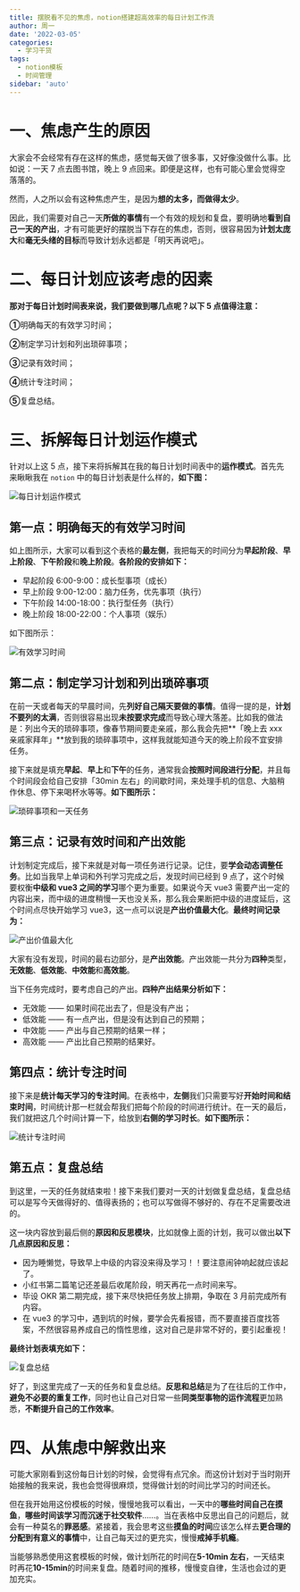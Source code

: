 ```yaml
---
title: 摆脱看不见的焦虑，notion搭建超高效率的每日计划工作流
author: 周一
date: '2022-03-05'
categories:
  - 学习干货
tags:
  - notion模板
  - 时间管理
sidebar: 'auto'
---
```


# 一、焦虑产生的原因

大家会不会经常有存在这样的焦虑，感觉每天做了很多事，又好像没做什么事。比如说：一天 7 点去图书馆，晚上 9 点回来。即便是这样，也有可能心里会觉得空落落的。

然而，人之所以会有这种焦虑产生，是因为**想的太多，而做得太少**。

因此，我们需要对自己一天**所做的事情**有一个有效的规划和复盘，要明确地**看到自己一天的产出**，才有可能更好的摆脱当下存在的焦虑，否则，很容易因为**计划太庞大**和**毫无头绪的目标**而导致计划永远都是「明天再说吧」。

# 二、每日计划应该考虑的因素

**那对于每日计划时间表来说，我们要做到哪几点呢？以下 5 点值得注意：**

**①**明确每天的有效学习时间；

**②**制定学习计划和列出琐碎事项；

**③**记录有效时间；

**④**统计专注时间；

**⑤**复盘总结。

# 三、拆解每日计划运作模式

针对以上这 5 点，接下来将拆解其在我的每日计划时间表中的**运作模式**。首先先来瞅瞅我在 `notion` 中的每日计划表是什么样的，**如下图：**

![每日计划运作模式](https://mondaylab-1309616765.cos.ap-shanghai.myqcloud.com/img/-16464639282165.png)

## 第一点：明确每天的有效学习时间

如上图所示，大家可以看到这个表格的**最左侧**，我把每天的时间分为**早起阶段**、**早上阶段**、**下午阶段**和**晚上阶段**。**各阶段的安排如下：**

- 早起阶段 6:00-9:00：成长型事项（成长）
- 早上阶段 9:00-12:00：脑力任务，优先事项（执行）
- 下午阶段 14:00-18:00：执行型任务（执行）
- 晚上阶段 18:00-22:00：个人事项（娱乐）

如下图所示：

![有效学习时间](https://mondaylab-1309616765.cos.ap-shanghai.myqcloud.com/img/06-%E6%9C%89%E6%95%88%E5%AD%A6%E4%B9%A0%E6%97%B6%E9%97%B4.jpg)

## 第二点：制定学习计划和列出琐碎事项

在前一天或者每天的早晨时间，先**列好自己隔天要做的事情**。值得一提的是，**计划不要列的太满**，否则很容易出现**未按要求完成**而导致心理大落差。比如我的做法是：列出今天的琐碎事项，像春节期间要走亲戚，那么我会先把**「晚上去 xxx 亲戚家拜年」**放到我的琐碎事项中，这样我就能知道今天的晚上阶段不宜安排任务。

接下来就是填充**早起**、**早上**和**下午**的任务，通常我会**按照时间段进行分配**，并且每个时间段会给自己安排「30min 左右」的间歇时间，来处理手机的信息、大脑稍作休息、停下来喝杯水等等。**如下图所示：**

![琐碎事项和一天任务](https://mondaylab-1309616765.cos.ap-shanghai.myqcloud.com/img/%E7%90%90%E7%A2%8E%E4%BA%8B%E9%A1%B9%E5%92%8C%E4%B8%80%E5%A4%A9%E4%BB%BB%E5%8A%A1.JPG)

## 第三点：记录有效时间和产出效能

计划制定完成后，接下来就是对每一项任务进行记录。记住，要**学会动态调整任务**。比如当我早上单词和外刊学习完成之后，发现时间已经到 9 点了，这个时候要权衡**中级和 vue3 之间的学习**哪个更为重要。如果说今天 vue3 需要产出一定的内容出来，而中级的进度稍慢一天也没关系，那么我会果断把中级的进度延后，这个时间点尽快开始学习 vue3，这一点可以说是**产出价值最大化**。**最终时间记录为：**

![产出价值最大化](https://mondaylab-1309616765.cos.ap-shanghai.myqcloud.com/img/%E4%BA%A7%E5%87%BA%E4%BB%B7%E5%80%BC%E6%9C%80%E5%A4%A7%E5%8C%96.JPG)

大家有没有发现，时间的最右边部分，是**产出效能**。产出效能一共分为**四种**类型，**无效能**、**低效能**、**中效能**和**高效能**。

当下任务完成时，要考虑自己的产出。**四种产出结果分析如下：**

- 无效能 —— 如果时间花出去了，但是没有产出；
- 低效能 —— 有一点产出，但是没有达到自己的预期；
- 中效能 —— 产出与自己预期的结果一样；
- 高效能 —— 产出比自己预期的结果好。

## 第四点：统计专注时间

接下来是**统计每天学习的专注时间**。在表格中，**左侧**我们只需要写好**开始时间和结束时间**，时间统计那一栏就会帮我们把每个阶段的时间进行统计。在一天的最后，我们就把这几个时间计算一下，给放到**右侧的学习时长**。**如下图所示：**

![统计专注时间](https://mondaylab-1309616765.cos.ap-shanghai.myqcloud.com/img/%E7%BB%9F%E8%AE%A1%E4%B8%93%E6%B3%A8%E6%97%B6%E9%97%B4.JPG)

## 第五点：复盘总结

到这里，一天的任务就结束啦！接下来我们要对一天的计划做复盘总结，复盘总结可以是写今天做得好的、值得表扬的；也可以写做得不够好的、存在不足需要改进的。

这一块内容放到最后侧的**原因和反思模块**，比如就像上面的计划，我可以做出**以下几点原因和反思：**

- 因为睡懒觉，导致早上中级的内容没来得及学习！！要注意闹钟响起就应该起了。
- 小红书第二篇笔记还差最后收尾阶段，明天再花一点时间来写。
- 毕设 OKR 第二期完成，接下来尽快把任务放上排期，争取在 3 月前完成所有内容。
- 在 vue3 的学习中，遇到坑的时候，要学会先看报错，而不要直接百度找答案，不然很容易养成自己的惰性思维，这对自己是非常不好的，要引起重视！

**最终计划表填充如下：**

![复盘总结](https://mondaylab-1309616765.cos.ap-shanghai.myqcloud.com/img/%E5%A4%8D%E7%9B%98%E6%80%BB%E7%BB%93.JPG)

好了，到这里完成了一天的任务和复盘总结。**反思和总结**是为了在往后的工作中，**避免不必要的重复工作**，同时也让自己对日常一些**同类型事物的运作流程**更加熟悉，**不断提升自己的工作效率**。

# 四、从焦虑中解救出来

可能大家刚看到这份每日计划的时候，会觉得有点冗余。而这份计划对于当时刚开始接触的我来说，我也会觉得很麻烦，觉得做计划的时间比学习的时间还长。

但在我开始用这份模板的时候，慢慢地我可以看出，一天中的**哪些时间自己在摸鱼**，**哪些时间该学习而沉迷于社交软件**……。当在表格中反思出自己的问题后，就会有一种莫名的**罪恶感**。紧接着，我会思考这些**摸鱼的时间**应该怎么样去**更合理的分配到有意义的事情**中，让自己每天过的更充实，慢慢**戒掉手机瘾**。

当能够熟悉使用这套模板的时候，做计划所花的时间在**5-10min 左右**，一天结束时再花**10-15min**的时间来复盘。随着时间的推移，慢慢变自律，生活也会过的更加充实。
